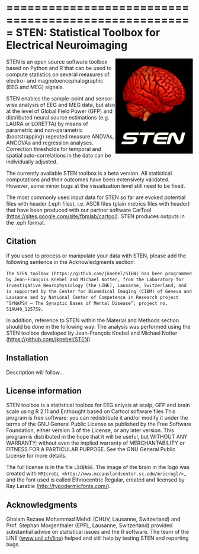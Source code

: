 =====================================================
STEN: Statistical Toolbox for Electrical Neuroimaging
=====================================================

<img align="right" height="256" src="STEN_logo.png">STEN is an open source software toolbox based on Python and R that can be used to compute statistics on several measures of electro- and magnetoencephalographic (EEG and MEG) signals.

STEN enables the sample-point and sensor-wise analysis of EEG and MEG data, but also at the level of Global Field Power (GFP) and distributed neural source estimations (e.g. LAURA or LORETTA) by means of parametric and non-parametric (bootstrapping) repeated measure ANOVAs, ANCOVAs and regression analyses. Correction thresholds for temporal and spatial auto-correlations in the data can be individually adjusted.

The currently available STEN toolbox is a beta version. All statistical computations and their outcomes have been extensively validated. However, some minor bugs at the visualization level still need to be fixed.

The most commonly used input data for STEN so far are evoked potential files with header (.eph files), i.e. ASCII files (plain metrics files with header) that have been produced with our partner software CarTool (https://sites.google.com/site/fbmlab/cartool). STEN produces outputs in the .eph format.


Citation
--------

If you used to process or manipulate your data with STEN, please add the following sentence in the Acknowledgments section:

    The STEN toolbox (https://github.com/jknebel/STEN) has been programmed by Jean-François Knebel and Michael Notter, from the Laboratory for Investigative Neurophysiology (the LINE), Lausanne, Switzerland, and is supported by the Center for Biomedical Imaging (CIBM) of Geneva and Lausanne and by National Center of Competence in Research project “SYNAPSY – The Synaptic Bases of Mental Disease”; project no. 51AU40_125759.

In addition, reference to STEN within the Material and Methods section should be done in the following way:
The analysis was performed using the STEN toolbox developed by Jean-François Knebel and Michael Notter (https://github.com/jknebel/STEN).


Installation
------------

Description will follow...


License information
-------------------

STEN toolbox is a statistical toolbox for EEG anlysis at scalp, GFP and brain scale using R 2.11 and Enthought based on Cartool software files
This program is free software: you can redistribute it and/or modify it under the terms of the GNU General Public License as published by the Free Software Foundation, either version 3 of the License, or any later version. This program is distributed in the hope that it will be useful, but WITHOUT ANY WARRANTY; without even the implied warranty of MERCHANTABILITY or FITNESS FOR A PARTICULAR PURPOSE. See the GNU General Public License for more details.

The full license is in the file ``LICENSE``. The image of the brain in the logo was created with `MRIcroGL <http://www.mccauslandcenter.sc.edu/mricrogl/>`_ and the font used is called Ethnocentric Regular, created and licensed by Ray Larabie (http://typodermicfonts.com/).


Acknowledgments
---------------
Gholam Rezaee Mohammad Mehdi (CHUV, Lausanne, Switzerland) and Prof. Stephan Morgenthaler (EPFL, Lausanne, Switzerland) provided substantial advice on statistical issues and the R software. The team of the LINE (www.unil.ch/line) helped and still help by testing STEN and reporting bugs.
